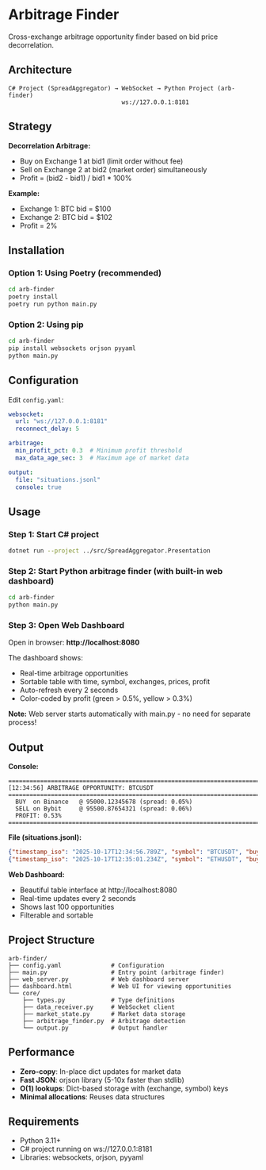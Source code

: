 # Arbitrage Finder

Cross-exchange arbitrage opportunity finder based on bid price decorrelation.

## Architecture

```
C# Project (SpreadAggregator) → WebSocket → Python Project (arb-finder)
                                ws://127.0.0.1:8181
```

## Strategy

**Decorrelation Arbitrage:**
- Buy on Exchange 1 at bid1 (limit order without fee)
- Sell on Exchange 2 at bid2 (market order) simultaneously
- Profit = (bid2 - bid1) / bid1 * 100%

**Example:**
- Exchange 1: BTC bid = $100
- Exchange 2: BTC bid = $102
- Profit = 2%

## Installation

### Option 1: Using Poetry (recommended)
```bash
cd arb-finder
poetry install
poetry run python main.py
```

### Option 2: Using pip
```bash
cd arb-finder
pip install websockets orjson pyyaml
python main.py
```

## Configuration

Edit `config.yaml`:

```yaml
websocket:
  url: "ws://127.0.0.1:8181"
  reconnect_delay: 5

arbitrage:
  min_profit_pct: 0.3  # Minimum profit threshold
  max_data_age_sec: 3  # Maximum age of market data

output:
  file: "situations.jsonl"
  console: true
```

## Usage

### Step 1: Start C# project
```bash
dotnet run --project ../src/SpreadAggregator.Presentation
```

### Step 2: Start Python arbitrage finder (with built-in web dashboard)
```bash
cd arb-finder
python main.py
```

### Step 3: Open Web Dashboard
Open in browser: **http://localhost:8080**

The dashboard shows:
- Real-time arbitrage opportunities
- Sortable table with time, symbol, exchanges, prices, profit
- Auto-refresh every 2 seconds
- Color-coded by profit (green > 0.5%, yellow > 0.3%)

**Note:** Web server starts automatically with main.py - no need for separate process!

## Output

**Console:**
```
================================================================================
[12:34:56] ARBITRAGE OPPORTUNITY: BTCUSDT
================================================================================
  BUY  on Binance   @ 95000.12345678 (spread: 0.05%)
  SELL on Bybit     @ 95500.87654321 (spread: 0.06%)
  PROFIT: 0.53%
================================================================================
```

**File (situations.jsonl):**
```json
{"timestamp_iso": "2025-10-17T12:34:56.789Z", "symbol": "BTCUSDT", "buy_exchange": "Binance", ...}
{"timestamp_iso": "2025-10-17T12:35:01.234Z", "symbol": "ETHUSDT", "buy_exchange": "OKX", ...}
```

**Web Dashboard:**
- Beautiful table interface at http://localhost:8080
- Real-time updates every 2 seconds
- Shows last 100 opportunities
- Filterable and sortable

## Project Structure

```
arb-finder/
├── config.yaml              # Configuration
├── main.py                  # Entry point (arbitrage finder)
├── web_server.py            # Web dashboard server
├── dashboard.html           # Web UI for viewing opportunities
└── core/
    ├── types.py             # Type definitions
    ├── data_receiver.py     # WebSocket client
    ├── market_state.py      # Market data storage
    ├── arbitrage_finder.py  # Arbitrage detection
    └── output.py            # Output handler
```

## Performance

- **Zero-copy**: In-place dict updates for market data
- **Fast JSON**: orjson library (5-10x faster than stdlib)
- **O(1) lookups**: Dict-based storage with (exchange, symbol) keys
- **Minimal allocations**: Reuses data structures

## Requirements

- Python 3.11+
- C# project running on ws://127.0.0.1:8181
- Libraries: websockets, orjson, pyyaml
